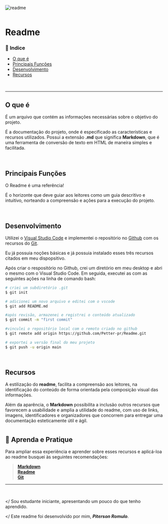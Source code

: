 ![readme](https://user-images.githubusercontent.com/69171325/147465734-9868a4eb-3931-49af-962e-3436e95f3693.png)

<div align-"center">
<img scr="https://user-images.githubusercontent.com/69171325/147465734-9868a4eb-3931-49af-962e-3436e95f3693.png" width="800px" />

# **Readme**

### 📌 **Indice**

* [O que é](#-O-que-é)
* [Principais Funções](Principais-Funções)
* [Desenvolvimento](Desenvolvimento)
* [Recursos](Recursos)

<br>

***

## **O que é**
É um arquivo que contém as informações necessárias sobre o objetivo do projeto.

É a documentação do projeto, onde é especificado as características e recursos utilizados. 
Possui a extensão **.md** que significa **Markdown**, que é uma ferramenta de conversão de texto em HTML de maneira simples e facilitada.

<br>


## **Principais Funções**
O Readme é uma referência!

É o horizonte que deve guiar aos leitores como um guia descritivo e intuitivo, norteando a compreensão e ações para a execução do projeto.

<br>

## **Desenvolvimento**
Utilizei o [Visual Studio Code](https://code.visualstudio.com/) e implementei o repositório no [Github](https://github.com/) com os recursos do [Git](https://git-scm.com/).

Eu já possuia noções básicas e já possuia instalado esses três recursos citados em meu dispopsitivo. 

Após criar o respositório no Github, crei um diretório em meu desktop e abri o mesmo com o Visual Studio Code. Em seguida, executei as com as seguintes ações na linha de comando bash:

```bash
# criei um subdiretório .git
$ git init

# adicionei um novo arquivo e editei com o vscode
$ git add README.md

#após revisão, armazenei e registrei o conteúdo atualizado
$ git commit -m "first commit"

#vinculei o repositório local com o remoto criado no github
$ git remote add origin https://github.com/Petter-pr/Readme.git

# exportei a versão final do meu projeto
$ git push -u origin main
```

<br>

## **Recursos**
A estilização do **readme**, facilita a compreensão aos leitores, na identificação do conteúdo de forma orientada pela composição visual das informações.

Além da aparência, o **Markdown** possibilita a inclusão outros recursos que favorecem a usabilidade e amplia a utilidade do readme, com uso de links, imagens, identificadores e organizadores que concorrem para entregar uma documentação esteticamente útil e ágil.

<h1>

## 🚀 Aprenda e Pratique
Para ampliar essa experiência e aprender sobre esses recursos e aplicá-loa ao readme busquei às seguintes recomendações:

>[**Markdown**](https://daringfireball.net/projects/markdown/ ) <br>
>[**Readme**](https://blog.rocketseat.com.br/o-que-e-readme-e-porque-e-tao-importante/ "Como escrever um README.md sensacional no Github") <br>
>[**Git**](https://comandosgit.github.io/#basico)

______
<br>

</ Sou estudante iniciante, apresentando um pouco do que tenho aprendido.

</ Este readme foi desenvolvido por mim, **_Piterson Romulo_**.
